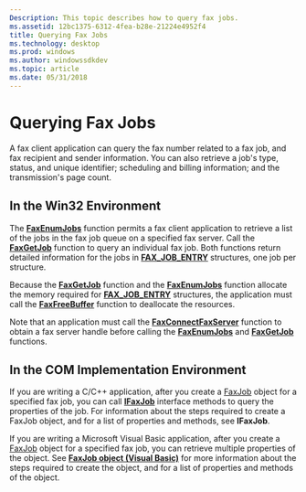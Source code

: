 ```yaml
---
Description: This topic describes how to query fax jobs.
ms.assetid: 12bc1375-6312-4fea-b28e-21224e4952f4
title: Querying Fax Jobs
ms.technology: desktop
ms.prod: windows
ms.author: windowssdkdev
ms.topic: article
ms.date: 05/31/2018
---
```


# Querying Fax Jobs

A fax client application can query the fax number related to a fax job, and fax recipient and sender information. You can also retrieve a job's type, status, and unique identifier; scheduling and billing information; and the transmission's page count.

## In the Win32 Environment

The [**FaxEnumJobs**](/previous-versions/windows/desktop/api/Winfax/nf-winfax-faxenumjobsa) function permits a fax client application to retrieve a list of the jobs in the fax job queue on a specified fax server. Call the [**FaxGetJob**](/previous-versions/windows/desktop/api/Winfax/nf-winfax-faxgetjoba) function to query an individual fax job. Both functions return detailed information for the jobs in [**FAX\_JOB\_ENTRY**](/previous-versions/windows/desktop/api/Winfax/ns-winfax-_fax_job_entrya) structures, one job per structure.

Because the [**FaxGetJob**](/previous-versions/windows/desktop/api/Winfax/nf-winfax-faxgetjoba) function and the [**FaxEnumJobs**](/previous-versions/windows/desktop/api/Winfax/nf-winfax-faxenumjobsa) function allocate the memory required for [**FAX\_JOB\_ENTRY**](/previous-versions/windows/desktop/api/Winfax/ns-winfax-_fax_job_entrya) structures, the application must call the [**FaxFreeBuffer**](/previous-versions/windows/desktop/api/Winfax/nc-winfax-pfaxfreebuffer) function to deallocate the resources.

Note that an application must call the [**FaxConnectFaxServer**](/previous-versions/windows/desktop/api/Winfax/nf-winfax-faxconnectfaxservera) function to obtain a fax server handle before calling the [**FaxEnumJobs**](/previous-versions/windows/desktop/api/Winfax/nf-winfax-faxenumjobsa) and [**FaxGetJob**](/previous-versions/windows/desktop/api/Winfax/nf-winfax-faxgetjoba) functions.

## In the COM Implementation Environment

If you are writing a C/C++ application, after you create a [FaxJob](-mfax-faxjob.md) object for a specified fax job, you can call [**IFaxJob**](/previous-versions/windows/desktop/api/Faxcom/nn-faxcom-ifaxjob) interface methods to query the properties of the job. For information about the steps required to create a FaxJob object, and for a list of properties and methods, see **IFaxJob**.

If you are writing a Microsoft Visual Basic application, after you create a [FaxJob](-mfax-faxjob.md) object for a specified fax job, you can retrieve multiple properties of the object. See [**FaxJob object (Visual Basic)**](-mfax-faxjob-object-visual-basic-.md) for more information about the steps required to create the object, and for a list of properties and methods of the object.

 

 



